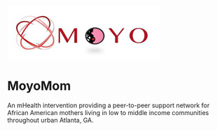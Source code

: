 <img src="logo/moyomom_logo.png" alt="Drawing" height = "125" width = "350px"/>

# MoyoMom
An mHealth intervention providing a peer-to-peer support network for African American mothers living in low to middle income communities throughout urban Atlanta, GA.

